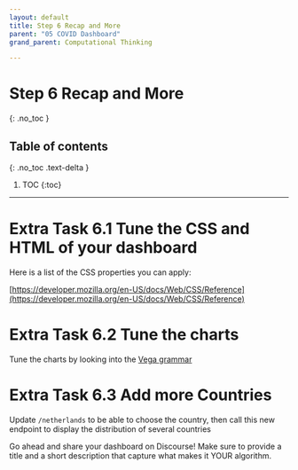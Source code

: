 ```yaml
---
layout: default
title: Step 6 Recap and More
parent: "05 COVID Dashboard"
grand_parent: Computational Thinking

---
```


# Step 6 Recap and More
{: .no_toc }

## Table of contents
{: .no_toc .text-delta }

1. TOC
{:toc}

---


# Extra Task 6.1 Tune the CSS and HTML of your dashboard

Here is a list of the CSS properties you can apply:

[https://developer.mozilla.org/en-US/docs/Web/CSS/Reference](https://developer.mozilla.org/en-US/docs/Web/CSS/Reference)

# Extra Task 6.2 Tune the charts

Tune the charts by looking into the [Vega grammar](https://vega.github.io/vega/docs/)


# Extra Task 6.3 Add more Countries

Update `/netherlands` to be able to choose the country, then call this new endpoint to display the distribution of several countries


Go ahead and share your dashboard on Discourse! Make sure to provide a title and a short description that capture what makes it YOUR algorithm.